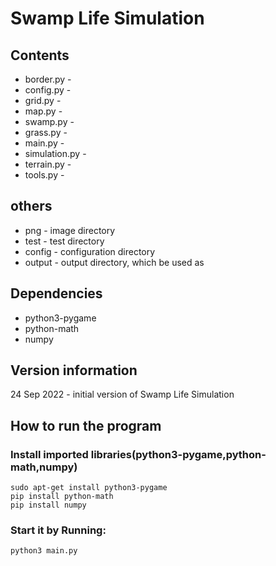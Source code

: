 # Swamp Life Simulation
## Contents
- border.py - 
- config.py	-
- grid.py - 		
- map.py - 	
- swamp.py - 
- grass.py - 	
- main.py - 	
- simulation.py - 
- terrain.py - 	
- tools.py - 
## others
- png - image directory 			
- test - test directory		
- config - configuration directory
- output - output directory, which be used as 
## Dependencies
- python3-pygame
- python-math
- numpy
## Version information
24 Sep 2022 - initial version of Swamp Life Simulation
## How to run the program
### Install imported libraries(python3-pygame,python-math,numpy)
```
sudo apt-get install python3-pygame
pip install python-math
pip install numpy
```
### Start it by Running:
```
python3 main.py
```

